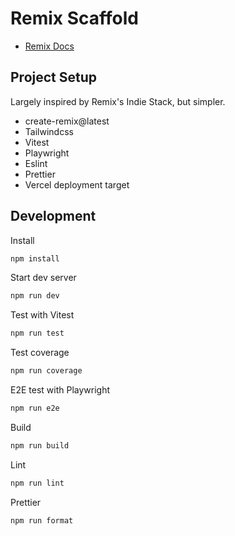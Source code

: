 # Remix Scaffold

- [Remix Docs](https://remix.run/docs)

## Project Setup

Largely inspired by Remix's Indie Stack, but simpler.

- create-remix@latest
- Tailwindcss
- Vitest
- Playwright
- Eslint
- Prettier
- Vercel deployment target

## Development

Install
```sh
npm install
```

Start dev server
```sh
npm run dev
```

Test with Vitest
```sh
npm run test
```

Test coverage
```sh
npm run coverage
```

E2E test with Playwright
```sh
npm run e2e
```

Build
```sh
npm run build
```

Lint
```sh
npm run lint
```

Prettier
```sh
npm run format
```